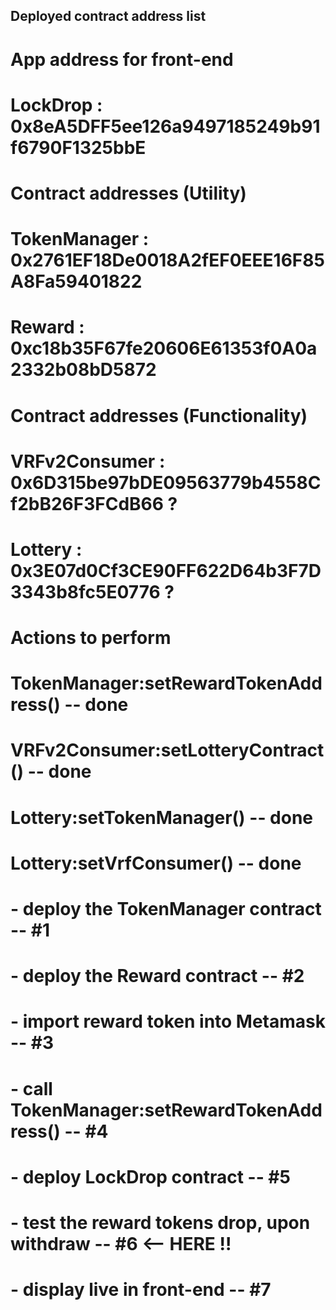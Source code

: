 ##      Deployed contract address list 

#       App address for front-end
#
# LockDrop      : 0x8eA5DFF5ee126a9497185249b91f6790F1325bbE

#       Contract addresses (Utility)
# 
# TokenManager  : 0x2761EF18De0018A2fEF0EEE16F85A8Fa59401822       
# Reward        : 0xc18b35F67fe20606E61353f0A0a2332b08bD5872
# 

#       Contract addresses (Functionality)
#
# VRFv2Consumer : 0x6D315be97bDE09563779b4558Cf2bB26F3FCdB66 ?   
# Lottery       : 0x3E07d0Cf3CE90FF622D64b3F7D3343b8fc5E0776 ?   
#

#       Actions to perform
# 
# TokenManager:setRewardTokenAddress()   -- done
# VRFv2Consumer:setLotteryContract()     -- done
# Lottery:setTokenManager()              -- done     
# Lottery:setVrfConsumer()               -- done
#  
#
#   - deploy the TokenManager contract                   -- #1
#   - deploy the Reward contract                         -- #2
#   - import reward token into Metamask                  -- #3
#   - call TokenManager:setRewardTokenAddress()          -- #4 
#   - deploy LockDrop contract                           -- #5 
#   - test the reward tokens drop, upon withdraw         -- #6    <-- HERE !!
#   - display live in front-end                          -- #7
#

